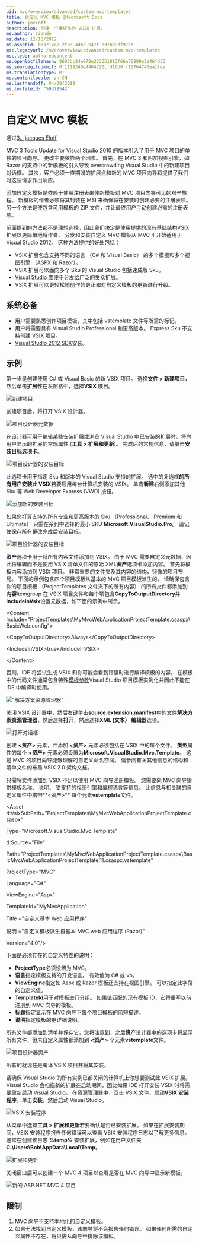 ```yaml
---
uid: mvc/overview/advanced/custom-mvc-templates
title: 自定义 MVC 模板 |Microsoft Docs
author: joeloff
description: 创建一个模板作为 VSIX 扩展。
ms.author: riande
ms.date: 12/10/2012
ms.assetid: b0a214c7-2f38-4dbc-b47f-bd7bd9df97bd
msc.legacyurl: /mvc/overview/advanced/custom-mvc-templates
msc.type: authoredcontent
ms.openlocfilehash: 0603bc24e070e223551813f66a75889a2e46fd35
ms.sourcegitcommit: 0f1119340e4464720cfd16d0ff15764746ea1fea
ms.translationtype: MT
ms.contentlocale: zh-CN
ms.lasthandoff: 04/09/2019
ms.locfileid: "59379542"
---
```

# <a name="custom-mvc-template"></a>自定义 MVC 模板

通过[3。jacques Eloff](https://github.com/joeloff)

MVC 3 Tools Update for Visual Studio 2010 的版本引入了用于 MVC 项目的单独的项目向导。 更改主要依靠两个因素。 首先，在 MVC 3 和附加视图引擎，如 Razor 的支持中的新模板的引入导致 overcrowding Visual Studio 中的新建项目对话框。 其次，客户必须一直期盼的扩展点和新的 MVC 项目向导将提供了我们对这些请求作出响应。

添加自定义模板是依赖于使用注册表来使新模板对 MVC 项目向导可见的艰辛旅程。 新模板的作者必须将其封装在 MSI 来确保将在安装时创建必要的注册表项。 另一个方法是使包含可用模板的 ZIP 文件，并让最终用户手动创建必需的注册表项。

前面提到的方法都不是理想选择，因此我们决定是使用提供的现有基础结构[VSIX](https://msdn.microsoft.com/library/ff363239.aspx)扩展以更简单地将作者、 分发和安装自定义 MVC 模板从 MVC 4 开始适用于 Visual Studio 2012。 这种方法提供的好处包括：

- VSIX 扩展包含支持不同的语言 （C# 和 Visual Basic） 的多个模板和多个视图引擎 （ASPX 和 Razor）。
- VSIX 扩展可以面向多个 Sku 的 Visual Studio 包括速成版 Sku。
- [Visual Studio 库](https://visualstudiogallery.msdn.microsoft.com/)便于分发给广泛的受众扩展。
- VSIX 扩展可以更轻松地创作的更正和对自定义模板的更新进行升级。

## <a name="prerequisites"></a>系统必备

- 用户需要熟悉创作项目模板，其中包括 vstemplate 文件等所需的标记。
- 用户将需要具有 Visual Studio Professional 和更高版本。 Express Sku 不支持创建 VSIX 项目。
- [Visual Studio 2012 SDK](https://www.microsoft.com/download/details.aspx?id=30668)安装。

## <a name="example"></a>示例

第一步是创建使用 C# 或 Visual Basic 的新 VSIX 项目。 选择**文件 > 新建项目**，然后单击**扩展性**在左窗格中，选择**VSIX 项目**。

![新建项目](custom-mvc-templates/_static/image1.jpg)

创建项目后，将打开 VSIX 设计器。

![项目设计器元数据](custom-mvc-templates/_static/image2.jpg)

在设计器可用于编辑某些安装扩展或浏览 Visual Studio 中已安装的扩展时，将向用户显示的扩展的常规属性 (**工具 > 扩展和更新**)。 完成后的常规信息，请单击**安装目标选项卡**。

![项目设计器的安装目标](custom-mvc-templates/_static/image3.jpg)

此选项卡用于指定 Sku 和版本的 Visual Studio 支持的扩展。 选中的复选框**的所有用户安装此 VSIX**若要启用每台计算机安装的 VSIX。 单击**新建**右侧添加其他 Sku 等 Web Developer Express (VWD) 按钮。

![添加新的安装目标](custom-mvc-templates/_static/image4.jpg)

如果您打算支持的所有专业和更高版本的 Sku （Professional、 Premium 和 Ultimate） 只需在系列中选择的最小 SKU **Microsoft.VisualStudio.Pro**。 请记住保存所有更改完成后安装目标。

![项目设计器的安装目标](custom-mvc-templates/_static/image5.jpg)

**资产**选项卡用于将所有内容文件添加到 VSIX。 由于 MVC 需要自定义元数据，因此将编辑而不是使用 VSIX 清单文件的原始 XML**资产**选项卡添加内容。 首先将模板内容添加到 VSIX 项目。 非常重要的文件夹及其内容的结构，镜像的项目布局。 下面的示例包含四个项目模板从基本的 MVC 项目模板派生的。 请确保包含你的项目模板 （ProjectTemplates 文件夹下的所有内容） 的所有文件都添加到**内容**itemgroup 在 VSIX 项目文件和每个项包含**CopyToOutputDirectory**并**IncludeInVsix**设置元数据，如下面的示例中所示。

&lt;Content Include=&quot;ProjectTemplates\MyMvcWebApplicationProjectTemplate.csaspx\BasicWeb.config&quot;&gt;

&lt;CopyToOutputDirectory&gt;Always&lt;/CopyToOutputDirectory&gt;

&lt;IncludeInVSIX&gt;true&lt;/IncludeInVSIX&gt;

&lt;/Content&gt;

否则，IDE 将尝试生成 VSIX 和你可能会看到错误时进行编译模板的内容。 在模板中的代码文件通常包含特殊[模板参数](https://msdn.microsoft.com/library/eehb4faa(v=vs.110).aspx)Visual Studio 项目模板实例化并因此不能在 IDE 中编译时使用。

![“解决方案资源管理器”](custom-mvc-templates/_static/image6.jpg)

关闭 VSIX 设计器中，然后右键单击**source.extension.manifest**中的文件**解决方案资源管理器**，然后选择**打开**，然后选择**XML (文本） 编辑器**选项。

![打开对话框](custom-mvc-templates/_static/image7.jpg)

创建 **&lt;资产&gt;** 元素，并添加 **&lt;资产&gt;** 元素必须包括在 VSIX 中的每个文件。 **类型**属性的每个 **&lt;资产&gt;** 元素必须设置为**Microsoft.VisualStudio.Mvc.Template**。 这是 MVC 的项目向导能够理解的自定义命名空间。 请参阅有关其他信息的结构和清单文件的布局 VSIX 2.0 架构文档。

只需将文件添加到 VSIX 不足以使用 MVC 向导注册模板。 您需要向 MVC 向导提供模板名称、 说明、 受支持的视图引擎和编程语言等信息。 此信息与相关联的自定义属性中携带**&lt;资产&gt;** 每个元素**vstemplate**文件。

&lt;Asset d:VsixSubPath=&quot;ProjectTemplates\MyMvcWebApplicationProjectTemplate.csaspx&quot;

Type=&quot;Microsoft.VisualStudio.Mvc.Template&quot;

d:Source=&quot;File&quot;

Path=&quot;ProjectTemplates\MyMvcWebApplicationProjectTemplate.csaspx\BasicMvcWebApplicationProjectTemplate.11.csaspx.vstemplate&quot;

ProjectType=&quot;MVC&quot;

Language=&quot;C#&quot;

ViewEngine=&quot;Aspx&quot;

TemplateId=&quot;MyMvcApplication&quot;

Title =&quot;自定义基本 Web 应用程序&quot;

说明 =&quot;自定义模板派生自基本 MVC web 应用程序 (Razor)&quot;

Version=&quot;4.0&quot;/&gt;

下面是必须存在的自定义特性的说明：

- **ProjectType**必须设置为 MVC。
- **语言**指定模板支持的开发语言。 有效值为 C# 或 vb。
- **ViewEngine**指定如 Aspx 或 Razor 模板还支持在视图引擎。 可以指定此字段的自定义值。
- **TemplateId**用于对模板进行分组。 如果值匹配的现有模板 ID，它将重写以前注册到 MVC 向导的模板。
- **标题**指定显示在 MVC 向导下每个项目模板的简短描述。
- **说明**指定模板的更详细说明。

所有文件都添加到清单并保存它，您将注意到，之后**资产**设计器中的选项卡将显示所有文件，但未自定义属性都添加到 **&lt;资产&gt;** 个元素**vstemplate**文件。

![项目设计器资产](custom-mvc-templates/_static/image8.jpg)

所有的就现在是编译 VSIX 项目并将其安装。

请确保 Visual Studio 的所有实例已都关闭的计算机上你想要测试此 VSIX 扩展。 Visual Studio 会扫描新的扩展在启动期间，因此如果 IDE 打开安装 VSIX 时将需要重新启动 Visual Studio。 在资源管理器中，双击 VSIX 文件，启动**VSIX 安装程序**，单击**安装**，然后启动 Visual Studio。

![VSIX 安装程序](custom-mvc-templates/_static/image9.jpg)

从菜单中选择**工具 > 扩展和更新**若要确认是否已安装扩展。 如果在扩展安装期间，VSIX 安装程序报告任何错误可以查看 VSIX 安装程序日志以了解更多信息。 通常在创建该日志 **%temp%** 安装扩展，例如在用户文件夹**C:\Users\Bob\AppData\Local\Temp**。

![扩展和更新](custom-mvc-templates/_static/image10.jpg)

关闭窗口后可以创建一个 MVC 4 项目以查看是否在 MVC 向导中显示新模板。

![新的 ASP.NET MVC 4 项目](custom-mvc-templates/_static/image11.jpg)

## <a name="limitations"></a>限制

1. MVC 向导不支持本地化的自定义模板。
2. 如果无法找到自定义模板，该向导将不会报告任何错误。 如果任何所需的自定义属性不存在，将只需从向导中排除该模板。
